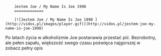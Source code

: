 
        Jestem Joe / My Name Is Joe 1998 
        =============
        
        [![Jestem Joe / My Name Is Joe 1998 ](http://vidos.pl/images/player.gif)](http://vidos.pl/jestem-joe-my-name-is-joe-1998)
        
        
 Po latach życia w alkoholizmie Joe postanawia przestać pić. Bezrobotny, ale pełen zapału, większość swego czasu poświęca najgorszej w zobacz pełny opis
    